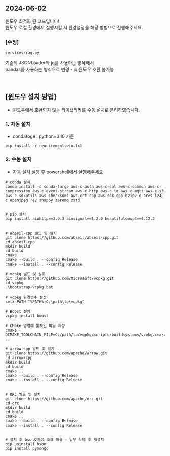 ## 2024-06-02

윈도우 최적화 된 코드입니다!   
윈도우 로컬 환경에서 실행시킬 시 환경설정을 해당 방법으로 진행해주세요. 

### [수정]

```
services/rag.py
```

기존의 JSONLoader와 jq를 사용하는 방식에서   
pandas를 사용하는 방식으로 변경 - jq 윈도우 호환 불가능

<br/>


## [윈도우 설치 방법]
- 윈도우에서 호환되지 않는 라이브러리를 수동 설치로 분리하였습니다. 

### 1. 자동 설치
- condafoge : python=3.10 기준
```
pip install -r requirementswin.txt
```


### 2. 수동 설치
- 자동 설치 실행 후 powershell에서 실행해주세요

```
# conda 설치
conda install -c conda-forge aws-c-auth aws-c-cal aws-c-common aws-c-compression aws-c-event-stream aws-c-http aws-c-io aws-c-mqtt aws-c-s3 aws-c-sdkutils aws-checksums aws-crt-cpp aws-sdk-cpp bzip2 c-ares lz4-c openjpeg re2 snappy zeromq zstd


# pip 설치
pip install aiohttp==3.9.3 aiosignal==1.2.0 beautifulsoup4==4.12.2


# abseil-cpp 빌드 및 설치
git clone https://github.com/abseil/abseil-cpp.git
cd abseil-cpp
mkdir build
cd build
cmake ..
cmake --build . --config Release
cmake --install . --config Release

# vcpkg 빌드 및 설치
git clone https://github.com/Microsoft/vcpkg.git
cd vcpkg
.\bootstrap-vcpkg.bat

# vcpkg 환경변수 설정
setx PATH "%PATH%;C:\path\to\vcpkg"

# Boost 설치
vcpkg install boost

# CMake 명령에 툴체인 파일 지정
cmake -DCMAKE_TOOLCHAIN_FILE=C:/path/to/vcpkg/scripts/buildsystems/vcpkg.cmake ..

# arrow-cpp 빌드 및 설치
git clone https://github.com/apache/arrow.git
cd arrow/cpp
mkdir build
cd build
cmake ..
cmake --build . --config Release
cmake --install . --config Release


# ORC 빌드 및 설치
git clone https://github.com/apache/orc.git
cd orc
mkdir build
cd build
cmake ..
cmake --build . --config Release
cmake --install . --config Release


# 설치 후 bson호환성 오류 해결 - 일부 삭제 후 재설치
pip uninstall bson
pip install pymongo

```
